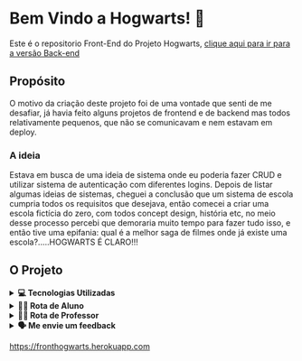 
# Bem Vindo a Hogwarts! 🧙

Este é o repositorio Front-End do Projeto Hogwarts, [clique aqui para ir para a versão Back-end](https://github.com/Caiosev/api-hogwarts)


## Propósito
O motivo da criação deste projeto foi de uma vontade que senti de me desafiar, já havia feito alguns projetos de frontend e de backend mas todos relativamente pequenos, que não se comunicavam e nem estavam em deploy.

### A ideia
Estava em busca de uma ideia de sistema onde eu poderia fazer CRUD e utilizar sistema de autenticação com diferentes logins. Depois de listar algumas ideias de sistemas, cheguei a conclusão que um sistema de escola cumpria todos os requisitos que desejava, então comecei a criar uma escola fictícia do zero, com todos concept design, história etc, no meio desse processo percebi que demoraria muito tempo para fazer tudo isso, e então tive uma epifania: qual é a melhor saga de filmes onde já existe uma escola?.....HOGWARTS É CLARO!!!


## O Projeto

<details>
  <summary><strong>💻 Tecnologias Utilizadas</strong></summary><br />


**Front-end:** Axios, GSAP, React, React-Modal, Redux, Redux Saga, SaSS

**Back-end:** Node, Express, BCrypt, JWT, Multer, Sequelize, Maria DB, Google Cloud, Docker


</details>

<details>
  <summary><strong>👨‍🎓 Rota de Aluno</strong></summary><br />
  
  Como Aluno você é capaz de:

* Realizar provas

* Visualizar todas provas enviadas e suas notas

* Gerar um boletim de suas notas em pdf

* Aprender o movimentod de alguns feitiços

* Estudar o que irá cair na prova em cada matéria

</details>

<details>
  <summary><strong>👨‍🏫 Rota de Professor</strong></summary><br />
  
  Como Professor você é capaz de:

* Ver o filtrar todos os alunos registrados

* Ver a nota de cada casa (resultado da somatoria de provas de todos alunos de certa casa)

* Cadastrar novos alunos

* Editar e deletar alunos já cadastrados 

* Ver todas provas feitas por certo aluno

* Editar suas Informações cadastradas

</details>

<details>
  <summary><strong>🗣 Me envie um feedback</strong></summary><br />
  
    Gostou de projeto? Alguma sugestão? Encontrou algum bug? 
[Me chame no Linkedin para conversarmos](https://www.linkedin.com/in/caio-severino/)

Aqui estão todos os logins para professor, todos tem a senha: 123456

 `septima_vector`
  `aurora_sinistra`
   `silvanus_kettleburn`
    `filius_flitwick`
     `quirinus_quirrell`
      `sybill_trelawney`
       `rolanda_hooch`
        `pomona_sprout`
         `cuthbert_binns`
          `charity_burbage`
           `severus_snape`
            `bathsheda_babbling`
             `minerva_mcgonagall`
             
</details>

<https://fronthogwarts.herokuapp.com>
